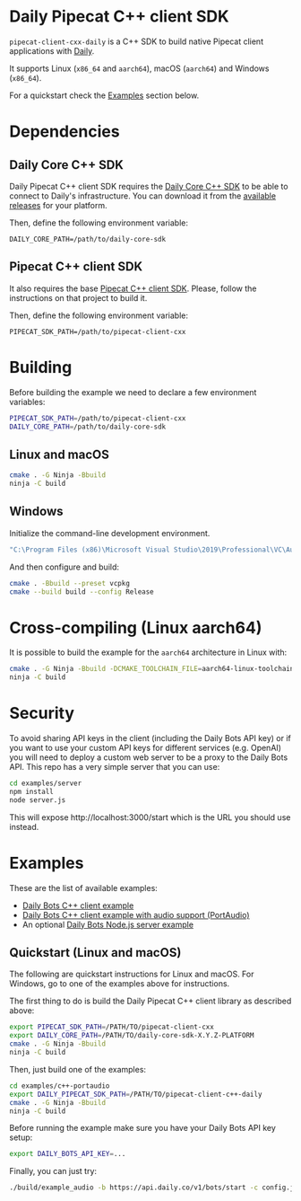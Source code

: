 # Daily Pipecat C++ client SDK

`pipecat-client-cxx-daily` is a C++ SDK to build native Pipecat client
applications with [Daily](https://www.daily.co/products/daily-bots/).

It supports Linux (`x86_64` and `aarch64`), macOS (`aarch64`) and Windows
(`x86_64`).

For a quickstart check the [Examples](#examples) section below.

# Dependencies

## Daily Core C++ SDK

Daily Pipecat C++ client SDK requires the [Daily Core C++
SDK](https://github.com/daily-co/daily-core-sdk) to be able to connect to
Daily's infrastructure. You can download it from the [available
releases](https://github.com/daily-co/daily-core-sdk/releases) for your
platform.

Then, define the following environment variable:

```
DAILY_CORE_PATH=/path/to/daily-core-sdk
```

## Pipecat C++ client SDK

It also requires the base [Pipecat C++ client
SDK](https://github.com/pipecat-ai/pipecat-client-cxx). Please, follow the
instructions on that project to build it.

Then, define the following environment variable:

```
PIPECAT_SDK_PATH=/path/to/pipecat-client-cxx
```

# Building

Before building the example we need to declare a few environment variables:

```bash
PIPECAT_SDK_PATH=/path/to/pipecat-client-cxx
DAILY_CORE_PATH=/path/to/daily-core-sdk
```

## Linux and macOS

```bash
cmake . -G Ninja -Bbuild
ninja -C build
```

## Windows

Initialize the command-line development environment.

```bash
"C:\Program Files (x86)\Microsoft Visual Studio\2019\Professional\VC\Auxiliary\Build\vcvarsall.bat" amd64
```

And then configure and build:

```bash
cmake . -Bbuild --preset vcpkg
cmake --build build --config Release
```

# Cross-compiling (Linux aarch64)

It is possible to build the example for the `aarch64` architecture in Linux with:

```bash
cmake . -G Ninja -Bbuild -DCMAKE_TOOLCHAIN_FILE=aarch64-linux-toolchain.cmake
ninja -C build
```

# Security

To avoid sharing API keys in the client (including the Daily Bots API key) or if
you want to use your custom API keys for different services (e.g. OpenAI) you
will need to deploy a custom web server to be a proxy to the Daily Bots
API. This repo has a very simple server that you can use:

```bash
cd examples/server
npm install
node server.js
```

This will expose http://localhost:3000/start which is the URL you should use
instead.

# Examples

These are the list of available examples:

- [Daily Bots C++ client example](./examples/c++)
- [Daily Bots C++ client example with audio support (PortAudio)](./examples/c++-portaudio)
- An optional [Daily Bots Node.js server example](./examples/server)

## Quickstart (Linux and macOS)

The following are quickstart instructions for Linux and macOS. For Windows, go
to one of the examples above for instructions.

The first thing to do is build the Daily Pipecat C++ client library as described
above:

```bash
export PIPECAT_SDK_PATH=/PATH/TO/pipecat-client-cxx
export DAILY_CORE_PATH=/PATH/TO/daily-core-sdk-X.Y.Z-PLATFORM
cmake . -G Ninja -Bbuild
ninja -C build
```

Then, just build one of the examples:

```bash
cd examples/c++-portaudio
export DAILY_PIPECAT_SDK_PATH=/PATH/TO/pipecat-client-c++-daily
cmake . -G Ninja -Bbuild
ninja -C build
```

Before running the example make sure you have your Daily Bots API key setup:

```bash
export DAILY_BOTS_API_KEY=...
```

Finally, you can just try:

```bash
./build/example_audio -b https://api.daily.co/v1/bots/start -c config.json
```
